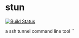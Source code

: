 # stun

[![Build Status](https://travis-ci.org/ejunjsh/stun.svg?branch=master)](https://travis-ci.org/ejunjsh/stun)

a ssh tunnel command line tool
``